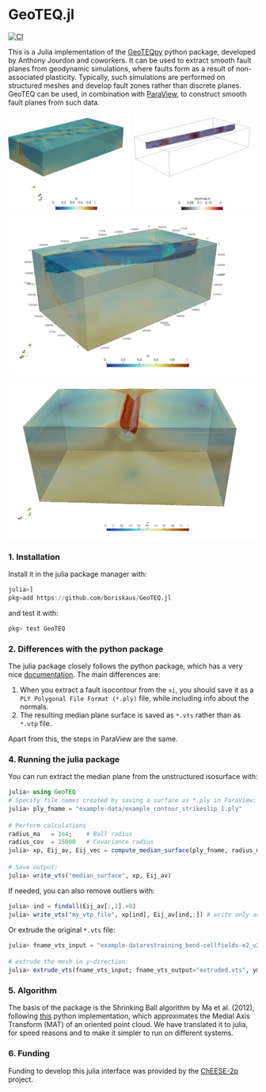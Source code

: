 # GeoTEQ.jl
[![CI](https://github.com/boriskaus/GeoTEQ.jl/actions/workflows/CI.yml/badge.svg)](https://github.com/boriskaus/GeoTEQ.jl/actions/workflows/CI.yml)

This is a Julia implementation of the [GeoTEQpy](https://github.com/anthony-jourdon/GeoTEQpy) python package, developed by Anthony Jourdon and coworkers.
It can be used to extract smooth fault planes from geodynamic simulations, where faults form as a result of non-associated plasticity. Typically, such simulations are performed on structured meshes and develop fault zones rather than discrete planes. GeoTEQ can be used, in combination with [ParaView](https://www.paraview.org), to construct smooth fault planes from such data.  

![strike_slip_example](./doc/img/strike_slip.png)
![restraining_bend_example](./doc/img/restraining_bend.png)
![rift_example](./doc/img/rift_example.png)

### 1. Installation
Install it in the julia package manager with:
```julia
julia>]
pkg>add https://github.com/boriskaus/GeoTEQ.jl
```
and test it with:
```julia
pkg> test GeoTEQ
``` 

### 2. Differences with the python package
The julia package closely follows the python package, which has a very nice [documentation](https://geoteqpy.readthedocs.io/en/latest/). 
The main differences are:

1. When you extract a fault isocontour from the `xi`, you should save it as a `PLY Polygonal File Format (*.ply)` file, while including info about the normals.
2. The resulting median plane surface is saved as `*.vts` rather than as `*.vtp` file. 

Apart from this, the steps in ParaView are the same. 

### 4. Running the julia package

You can run extract the median plane from the unstructured isosurface with:
```julia
julia> using GeoTEQ
# Specify file names created by saving a surface as *.ply in ParaView:
julia> ply_fname = "example-data/example_contour_strikeslip_1.ply"

# Perform calculations
radius_ma   = 1e4;    # Ball radius
radius_cov  = 25000   # Covariance radius
julia> xp, Eij_av, Eij_vec = compute_median_surface(ply_fname, radius_ma, radius_cov)

# Save output:
julia> write_vts("median_surface", xp, Eij_av)
```

If needed, you can also remove outliers with:
```julia 
julia> ind = findall(Eij_av[:,1].>0)
julia> write_vts("my_vtp_file", xp[ind], Eij_av[ind,:]) # write only active points
```

Or extrude the original `*.vts` file:
```julia 
julia> fname_vts_input = "example-datarestraining_bend-cellfields-e2_v2.vts"

# extrude the mesh in y-direction:
julia> extrude_vts(fname_vts_input; fname_vts_output="extruded.vts", ymin=4, ymax=6, Δy=1e4)
```


### 5. Algorithm
The basis of the package is the Shrinking Ball algorithm by Ma et al. (2012), following [this](https://github.com/tudelft3d/masbpy) python implementation, which approximates the Medial Axis Transform (MAT) of an oriented point cloud. We have translated it to julia, for speed reasons and to make it simpler to run on different systems.


### 6. Funding
Funding to develop this julia interface was provided by the [ChEESE-2p](https://cheese2.eu) project. 